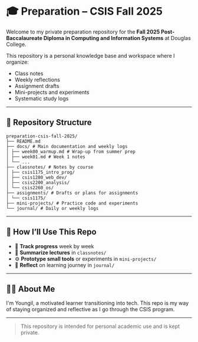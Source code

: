 # 🎓 Preparation – CSIS Fall 2025

Welcome to my private preparation repository for the **Fall 2025 Post-Baccalaureate Diploma in Computing and Information Systems** at Douglas College.

This repository is a personal knowledge base and workspace where I organize:
- Class notes
- Weekly reflections
- Assignment drafts
- Mini-projects and experiments
- Systematic study logs

---

## 📁 Repository Structure

```
preparation-csis-fall-2025/
├── README.md
├── docs/ # Main documentation and weekly logs
│ ├── week00_warmup.md # Wrap-up from summer prep
│ ├── week01.md # Week 1 notes
│ └── ...
├── classnotes/ # Notes by course
│ ├── csis1175_intro_prog/
│ ├── csis1280_web_dev/
│ ├── csis2200_analysis/
│ └── csis2260_os/
├── assignments/ # Drafts or plans for assignments
│ └── csis1175/
├── mini-projects/ # Practice code and experiments
└── journal/ # Daily or weekly logs
```


---

## 🧭 How I’ll Use This Repo

- 📅 **Track progress** week by week
- 📝 **Summarize lectures** in `classnotes/`
- ⚙️ **Prototype small tools** or experiments in `mini-projects/`
- 🧠 **Reflect** on learning journey in `journal/`

---

## 🙋🏻 About Me

I'm Youngil, a motivated learner transitioning into tech. This repo is my way of staying organized and reflective as I go through the CSIS program.

---

> This repository is intended for personal academic use and is kept private.
